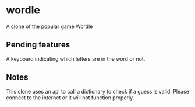 # wordle
A clone of the popular game Wordle

## Pending features
A keyboard indicating which letters are in the word or not.

## Notes
This clone uses an api to call a dictionary to check if a guess is valid. Please connect to the internet or
it will not function properly.
